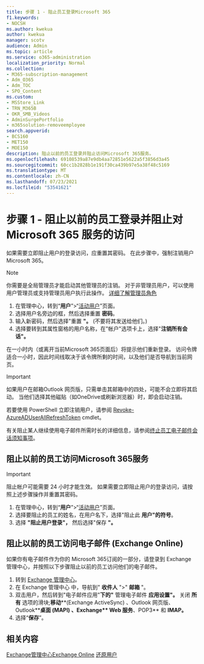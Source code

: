 ```yaml
---
title: 步骤 1 - 阻止员工登录Microsoft 365
f1.keywords:
- NOCSH
ms.author: kwekua
author: kwekua
manager: scotv
audience: Admin
ms.topic: article
ms.service: o365-administration
localization_priority: Normal
ms.collection:
- M365-subscription-management
- Adm_O365
- Adm_TOC
- SPO_Content
ms.custom:
- MSStore_Link
- TRN_M365B
- OKR_SMB_Videos
- AdminSurgePortfolio
- m365solution-removeemployee
search.appverid:
- BCS160
- MET150
- MOE150
description: 阻止以前的员工登录并阻止访问Microsoft 365服务。
ms.openlocfilehash: 69108539a87e9db4aa72851e5622a5f3856d3a45
ms.sourcegitcommit: 60cc1b2828b1e191f30ca439b97e5a38f48c5169
ms.translationtype: MT
ms.contentlocale: zh-CN
ms.lasthandoff: 07/23/2021
ms.locfileid: "53541621"
---
```

# <a name="step-1---prevent-a-former-employee-from-logging-in-and-block-access-to-microsoft-365-services"></a>步骤 1 - 阻止以前的员工登录并阻止对 Microsoft 365 服务的访问

如果需要立即阻止用户的登录访问，应重置其密码。 在此步骤中，强制注销用户Microsoft 365。

> [!NOTE]
> 你需要是全局管理员才能启动其他管理员的注销。 对于非管理员用户，可以使用用户管理员或支持管理员用户执行此操作。 [详细了解管理员角色](about-admin-roles.md)

1. 在管理中心，转到“**用户**”\>“<a href="https://go.microsoft.com/fwlink/p/?linkid=834822" target="_blank">活动用户</a>”页面。
2. 选择用户名旁边的框，然后选择重置 **密码**。
3. 输入新密码，然后选择"重置 **"。**  (不要将其发送给他们。) 
4. 选择要转到其属性窗格的用户名称，在"帐户"选项卡上，选择"**注销所有会话"。**

在一小时内（或离开当前Microsoft 365页面后）将提示他们重新登录。 访问令牌适合一小时，因此时间线取决于该令牌所剩的时间，以及他们是否导航到当前网页。
  
> [!IMPORTANT]
> 如果用户在邮箱Outlook 网页版，只需单击其邮箱中的四处，可能不会立即将其启动。 当他们选择其他磁贴（如OneDrive或刷新浏览器）时，即会启动注销。
  
若要使用 PowerShell 立即注销用户，请参阅 [Revoke-AzureADUserAllRefreshToken](/powershell/module/azuread/revoke-azureaduserallrefreshtoken) cmdlet。
  
有关阻止某人继续使用电子邮件所需时长的详细信息，请参阅[终止员工电子邮件会话须知事项](remove-former-employee-step-7.md#what-you-need-to-know-about-terminating-an-employees-email-session)。

## <a name="block-a-former-employees-access-to-microsoft-365-services"></a>阻止以前的员工访问Microsoft 365服务

> [!IMPORTANT]
 > 阻止帐户可能需要 24 小时才能生效。 如果需要立即阻止用户的登录访问，请按照上述步骤操作并重置其密码。

1. 在管理中心，转到“**用户**”\>“<a href="https://go.microsoft.com/fwlink/p/?linkid=834822" target="_blank">活动用户</a>”页面。
2. 选择要阻止的员工的姓名，在用户名下，选择"阻止此 **用户"的符号**。
3. 选择 **"阻止用户登录"，** 然后选择"保存 **"。**

## <a name="block-a-former-employees-access-to-email-exchange-online"></a>阻止以前的员工访问电子邮件 (Exchange Online)

如果你有电子邮件作为你的 Microsoft 365订阅的一部分，请登录到 Exchange 管理中心，并按照以下步骤阻止以前的员工访问他们的电子邮件。
  
1. 转到 <a href="https://admin.exchange.microsoft.com/" target="_blank">Exchange 管理中心</a>。
2. 在 Exchange 管理中心 中，导航到" **收件人** "\>" **邮箱** "。
3. 双击用户，然后转到"电子邮件应用"**下的"** 管理电子邮件 **应用设置"。** 关闭 **所有** 选项的滑块;**移动****(Exchange ActiveSync) 、Outlook 网页版、Outlook****桌面 (MAPI) 、Exchange** **Web 服务****、POP3** 和 **IMAP。**
4. 选择“**保存**”。

## <a name="related-content"></a>相关内容

[Exchange管理中心Exchange Online](/exchange/exchange-admin-center) 
[还原用户](restore-user.md)
